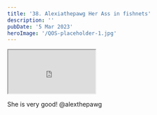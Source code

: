 ```yaml
---
title: '38. Alexiathepawg Her Ass in fishnets'
description: ''
pubDate: '5 Mar 2023'
heroImage: '/QOS-placeholder-1.jpg'
---
```

<iframe src="https://drive.google.com/file/d/16DcYQK1aeSdfqvtaEjQQ04kfHZ97gGbE/preview" width="200" height="100" allow="autoplay" allowfullscreen="allowfullscreen"></iframe>

She is very good! @alexthepawg